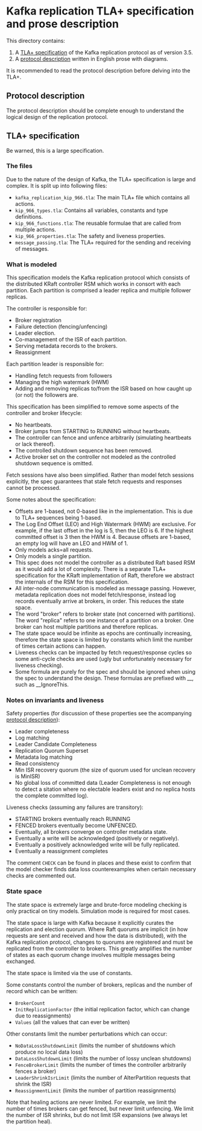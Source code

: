 # Kafka replication TLA+ specification and prose description

This directory contains:

1. A [TLA+ specification](kafka_replication_kip_966.tla) of the Kafka replication protocol as of version 3.5.
2. A [protocol description](description/0_kafka_replication_protocol.md) written in English prose with diagrams.

It is recommended to read the protocol description before delving into the TLA+.

## Protocol description

The protocol description should be complete enough to understand the logical design of the replication protocol.

## TLA+ specification

Be warned, this is a large specification.

### The files

Due to the nature of the design of Kafka, the TLA+ specification is large and complex. It is split up into following files:

- `kafka_replication_kip_966.tla`: The main TLA+ file which contains all actions.
- `kip_966_types.tla`: Contains all variables, constants and type definitions.
- `kip_966_functions.tla`: The reusable formulae that are called from multiple actions.
- `kip_966_properties.tla`: The safety and liveness properties.
- `message_passing.tla`: The TLA+ required for the sending and receiving of messages.

### What is modeled

This specification models the Kafka replication protocol which consists of the distributed KRaft controller RSM which works in consort with each partition. Each partition is comprised a leader replica and multiple follower replicas.

The controller is responsible for:

- Broker registration
- Failure detection (fencing/unfencing)
- Leader election.
- Co-management of the ISR of each partition.
- Serving metadata records to the brokers.
- Reassignment

Each partition leader is responsible for:

- Handling fetch requests from followers
- Managing the high watermark (HWM)
- Adding and removing replicas to/from the ISR based on how
  caught up (or not) the followers are.
  
This specification has been simplified to remove some aspects of
the controller and broker lifecycle:

- No heartbeats.
- Broker jumps from STARTING to RUNNING without heartbeats.
- The controller can fence and unfence arbitrarily (simulating
  heartbeats or lack thereof).
- The controlled shutdown sequence has been removed.
- Active broker set on the controller not modeled as the
  controlled shutdown sequence is omitted.

Fetch sessions have also been simplified. Rather than model fetch
sessions explicitly, the spec guarantees that stale fetch requests
and responses cannot be processed.

Some notes about the specification:

- Offsets are 1-based, not 0-based like in the implementation. This is due to
  TLA+ sequences being 1-based.
- The Log End Offset (LEO) and High Watermark (HWM) are exclusive. For example,
  if the last offset in the log is 5, then the LEO is 6. If the highest committed
  offset is 3 then the HWM is 4. Because offsets are 1-based, an empty log will have 
  an LEO and HWM of 1.  
- Only models acks=all requests.
- Only models a single partition.
- This spec does not model the controller as a distributed Raft based RSM as it
  would add a lot of complexity. There is a separate TLA+ specification for
  the KRaft implementation of Raft, therefore we abstract the internals of the 
  RSM for this specification. 
- All inter-node communication is modeled as message passing. However, metadata 
  replication does not model fetch/response, instead log records eventually arrive
  at brokers, in order. This reduces the state space.
- The word "broker" refers to broker state (not concerned with partitions).
  The word "replica" refers to one instance of a partition on a broker. One
  broker can host multiple partitions and therefore replicas.
- The state space would be infinite as epochs are continually increasing, therefore
  the state space is limited by constants which limit the number of times
  certain actions can happen.
- Liveness checks can be impacted by fetch request/response cycles so some
  anti-cycle checks are used (ugly but unfortunately necessary for liveness checking).
- Some formula are purely for the spec and should be ignored when using
  the spec to understand the design. These formulas are prefixed with
  __, such as __IgnoreThis.

### Notes on invariants and liveness

Safety properties (for discussion of these properties see the acompanying [protocol description](description/0_kafka_replication_protocol.md)):

- Leader completeness
- Log matching
- Leader Candidate Completeness
- Replication Quorum Superset
- Metadata log matching
- Read consistency
- Min ISR recovery quorum (the size of quorum used for unclean recovery is MinISR)
- No global loss of committed data (Leader Completeness is not enough to detect a sitation where no electable leaders exist and no replica hosts the complete committed log).

Liveness checks (assuming any failures are transitory):
- STARTING brokers eventually reach RUNNING
- FENCED brokers eventually become UNFENCED.
- Eventually, all brokers converge on controller metadata state.
- Eventually a write will be acknowledged (positively or negatively).
- Eventually a positively acknowledged write will be fully replicated.
- Eventually a reassignment completes

The comment `CHECK` can be found in places and these exist to confirm that the model checker finds data loss counterexamples when certain necessary checks are commented out.

### State space

The state space is extremely large and brute-force modeling checking is only practical on tiny models. Simulation mode is required for most cases.

The state space is large with Kafka because it explicitly curates the replication and election quorum. Where Raft quorums are implicit (in how requests are sent and received and how the data is distributed), with the Kafka replication protocol, changes to quorums are registered and must be replicated from the controller to brokers. This greatly amplifies the number of states as each quorum change involves multiple messages being exchanged.

The state space is limited via the use of constants.

Some constants control the number of brokers, replicas and the number of record which can be written:

- `BrokerCount`
- `InitReplicationFactor` (the initial replication factor, which can change due to reassignments)
- `Values` (all the values that can ever be written)
  
Other constants limit the number perturbations which can occur: 

- `NoDataLossShutdownLimit` (limits the number of shutdowns which produce no local data loss)
- `DataLossShutdownLimit` (limits the number of lossy unclean shutdowns)
- `FenceBrokerLimit` (limits the number of times the controller arbitrarily fences a broker)
- `LeaderShrinkIsrLimit` (limits the number of AlterPartition requests that shrink the ISR)
- `ReassignmentLimit` (limits the number of partition reassignments)

Note that healing actions are never limited. For example, we limit the number of times brokers can get fenced, but never limit unfencing. We limit the number of ISR shrinks, but do not limit ISR expansions (we always let the partition heal).




